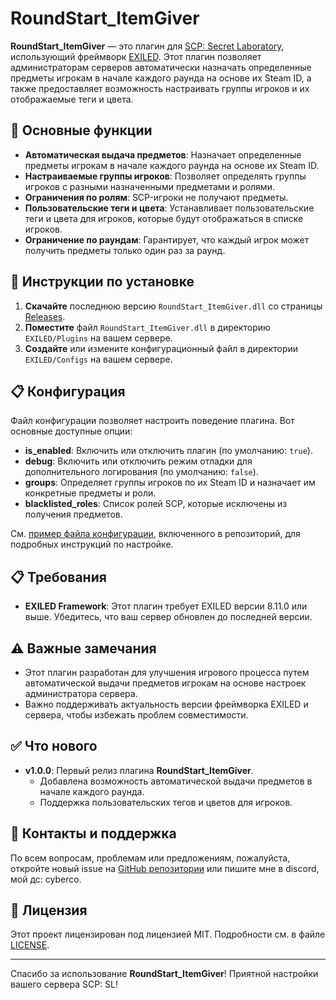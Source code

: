 # RoundStart_ItemGiver

**RoundStart_ItemGiver** — это плагин для [SCP: Secret Laboratory](https://store.steampowered.com/app/700330/SCP_Secret_Laboratory), использующий фреймворк [EXILED](https://github.com/Exiled-Team/EXILED). Этот плагин позволяет администраторам серверов автоматически назначать определенные предметы игрокам в начале каждого раунда на основе их Steam ID, а также предоставляет возможность настраивать группы игроков и их отображаемые теги и цвета.

## 🎉 Основные функции

- **Автоматическая выдача предметов**: Назначает определенные предметы игрокам в начале каждого раунда на основе их Steam ID.
- **Настраиваемые группы игроков**: Позволяет определять группы игроков с разными назначенными предметами и ролями.
- **Ограничения по ролям**: SCP-игроки не получают предметы.
- **Пользовательские теги и цвета**: Устанавливает пользовательские теги и цвета для игроков, которые будут отображаться в списке игроков.
- **Ограничение по раундам**: Гарантирует, что каждый игрок может получить предметы только один раз за раунд.

## 🚀 Инструкции по установке

1. **Скачайте** последнюю версию `RoundStart_ItemGiver.dll` со страницы [Releases](https://github.com/D3ltA-O5/SCP-SL-RoundStart_ItemGiver/releases).
2. **Поместите** файл `RoundStart_ItemGiver.dll` в директорию `EXILED/Plugins` на вашем сервере.
3. **Создайте** или измените конфигурационный файл в директории `EXILED/Configs` на вашем сервере.

## 📋 Конфигурация

Файл конфигурации позволяет настроить поведение плагина. Вот основные доступные опции:

- **is_enabled**: Включить или отключить плагин (по умолчанию: `true`).
- **debug**: Включить или отключить режим отладки для дополнительного логирования (по умолчанию: `false`).
- **groups**: Определяет группы игроков по их Steam ID и назначает им конкретные предметы и роли.
- **blacklisted_roles**: Список ролей SCP, которые исключены из получения предметов.

См. [пример файла конфигурации](https://github.com/D3ltA-O5/SCP-SL-RoundStart_ItemGiver/blob/main/Config%20Example), включенного в репозиторий, для подробных инструкций по настройке.

## 📋 Требования

- **EXILED Framework**: Этот плагин требует EXILED версии 8.11.0 или выше. Убедитесь, что ваш сервер обновлен до последней версии.

## ⚠️ Важные замечания

- Этот плагин разработан для улучшения игрового процесса путем автоматической выдачи предметов игрокам на основе настроек администратора сервера.
- Важно поддерживать актуальность версии фреймворка EXILED и сервера, чтобы избежать проблем совместимости.

## ✅ Что нового

- **v1.0.0**: Первый релиз плагина **RoundStart_ItemGiver**.
  - Добавлена возможность автоматической выдачи предметов в начале каждого раунда.
  - Поддержка пользовательских тегов и цветов для игроков.

## 📧 Контакты и поддержка

По всем вопросам, проблемам или предложениям, пожалуйста, откройте новый issue на [GitHub репозитории](https://github.com/D3ltA-O5/SCP-SL-RoundStart_ItemGiver) или пишите мне в discord, мой дс: cyberco.

## 📜 Лицензия

Этот проект лицензирован под лицензией MIT. Подробности см. в файле [LICENSE](LICENSE).

---

Спасибо за использование **RoundStart_ItemGiver**! Приятной настройки вашего сервера SCP: SL!
